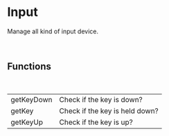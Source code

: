 <div id="content-header">
  <h1>Input</h1>
</div>

<p>
  Manage all kind of input device.
</p>


<br/>
<h2>Functions</h2>
<br/>

<table>
  <tr>
    <td>getKeyDown</td>
    <td>Check if the key is down?</td>
  </tr>
  <tr>
    <td>getKey</td>
    <td>Check if the key is held down?</td>
  </tr>
  <tr>
    <td>getKeyUp</td>
    <td>Check if the key is up?</td>
  </tr>
</table>
